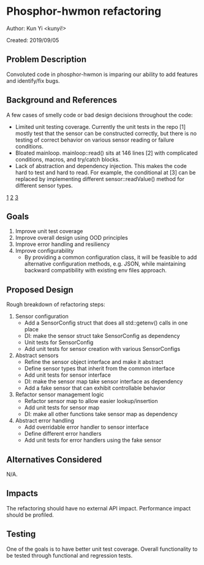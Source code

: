 # Phosphor-hwmon refactoring

Author: Kun Yi <kunyi!>

Created: 2019/09/05

## Problem Description

Convoluted code in phosphor-hwmon is imparing our ability to add features and
identify/fix bugs.

## Background and References

A few cases of smelly code or bad design decisions throughout the code:

- Limited unit testing coverage. Currently the unit tests in the repo [1] mostly
  test that the sensor can be constructed correctly, but there is no testing of
  correct behavior on various sensor reading or failure conditions.
- Bloated mainloop. mainloop::read() sits at 146 lines [2] with complicated
  conditions, macros, and try/catch blocks.
- Lack of abstraction and dependency injection. This makes the code hard to test
  and hard to read. For example, the conditional at [3] can be replaced by
  implementing different sensor::readValue() method for different sensor types.

[1](https://github.com/openbmc/phosphor-hwmon/tree/master/test)
[2](https://github.com/openbmc/phosphor-hwmon/blob/94a04c4e9162800af7b2823cd52292e3aa189dc3/mainloop.cpp#L390)
[3](https://github.com/openbmc/phosphor-hwmon/blob/94a04c4e9162800af7b2823cd52292e3aa189dc3/mainloop.cpp#L408)

## Goals

1. Improve unit test coverage
2. Improve overall design using OOD principles
3. Improve error handling and resiliency
4. Improve configurability
   - By providing a common configuration class, it will be feasible to add
     alternative configuration methods, e.g. JSON, while maintaining backward
     compatibility with existing env files approach.

## Proposed Design

Rough breakdown of refactoring steps:

1. Sensor configuration
   - Add a SensorConfig struct that does all std::getenv() calls in one place
   - DI: make the sensor struct take SensorConfig as dependency
   - Unit tests for SensorConfig
   - Add unit tests for sensor creation with various SensorConfigs
2. Abstract sensors
   - Refine the sensor object interface and make it abstract
   - Define sensor types that inherit from the common interface
   - Add unit tests for sensor interface
   - DI: make the sensor map take sensor interface as dependency
   - Add a fake sensor that can exhibit controllable behavior
3. Refactor sensor management logic
   - Refactor sensor map to allow easier lookup/insertion
   - Add unit tests for sensor map
   - DI: make all other functions take sensor map as dependency
4. Abstract error handling
   - Add overridable error handler to sensor interface
   - Define different error handlers
   - Add unit tests for error handlers using the fake sensor

## Alternatives Considered

N/A.

## Impacts

The refactoring should have no external API impact. Performance impact should be
profiled.

## Testing

One of the goals is to have better unit test coverage. Overall functionality to
be tested through functional and regression tests.
